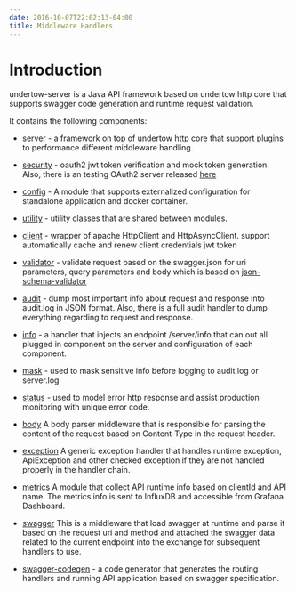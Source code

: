 ```yaml
---
date: 2016-10-07T22:02:13-04:00
title: Middleware Handlers
---
```


# Introduction

undertow-server is a Java API framework based on undertow http core that supports 
swagger code generation and runtime request validation.

It contains the following components:

* [server](https://networknt.github.io/undertow-server/middleware/server/) - a framework on top of undertow http core that support plugins to 
performance different middleware handling.

* [security](https://networknt.github.io/undertow-server/middleware/security/) - oauth2 jwt token verification and mock token generation. Also, 
there is an testing OAuth2 server released [here](https://github.com/networknt/undertow-server-oauth2)

* [config](https://networknt.github.io/undertow-server/middleware/config/) - A module 
that supports externalized configuration for standalone application and docker 
container.

* [utility](https://networknt.github.io/undertow-server/middleware/utility/) - utility classes that are shared between modules.

* [client](https://networknt.github.io/undertow-server/middleware/client/) - wrapper of apache HttpClient and HttpAsyncClient. support automatically 
cache and renew client credentials jwt token

* [validator](https://networknt.github.io/undertow-server/middleware/validator/) - validate request based on the swagger.json for uri parameters, 
query parameters and body which is based on [json-schema-validator](https://github.com/networknt/json-schema-validator)

* [audit](https://networknt.github.io/undertow-server/middleware/audit/) - dump most important info about request and response into audit.log in 
JSON format. Also, there is a full audit handler to dump everything regarding to 
request and response.

* [info](https://networknt.github.io/undertow-server/middleware/info/) - a handler that 
injects an endpoint /server/info that can out all plugged in component on the 
server and configuration of each component.

* [mask](https://networknt.github.io/undertow-server/middleware/mask/) - used to mask sensitive info before logging to audit.log or server.log

* [status](https://networknt.github.io/undertow-server/middleware/status/) - used to model error http response and assist production monitoring 
with unique error code.

* [body](https://networknt.github.io/undertow-server/middleware/body/) A body parser middleware that is
responsible for parsing the content of the request based on Content-Type in the request header. 

* [exception](https://networknt.github.io/undertow-server/middleware/exception/) A generic exception
handler that handles runtime exception, ApiException and other checked exception if they are not handled
properly in the handler chain.

* [metrics](https://networknt.github.io/undertow-server/middleware/metrics/) A module that collect
API runtime info based on clientId and API name. The metrics info is sent to InfluxDB and accessible
from Grafana Dashboard.

* [swagger](https://networknt.github.io/undertow-server/middleware/swagger/) This is a middleware
that load swagger at runtime and parse it based on the request uri and method and attached the 
swagger data related to the current endpoint into the exchange for subsequent handlers to use.

* [swagger-codegen](https://github.com/networknt/swagger-codegen) - a code generator
that generates the routing handlers and running API application based on swagger specification. 
